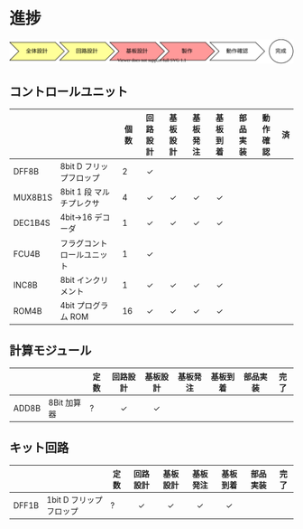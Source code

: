 # 進捗

![](./progress.drawio.svg)

## コントロールユニット

|         |                            | 個数 | 回路設計 | 基板設計 | 基板発注 | 基板到着 | 部品実装 | 動作確認 | 済  |
| ------- | -------------------------- | ---- | :------: | :------: | :------: | :------: | :------: | -------- | --- |
| DFF8B   | 8bit D フリップフロップ    | 2    |    ✓     |          |          |          |          |          |     |
| MUX8B1S | 8bit 1 段 マルチプレクサ   | 4    |    ✓     |    ✓     |    ✓     |    ✓     |          |          |     |
| DEC1B4S | 4bit→16 デコーダ           | 1    |    ✓     |    ✓     |    ✓     |    ✓     |          |          |     |
| FCU4B   | フラグコントロールユニット | 1    |    ✓     |          |          |          |          |          |     |
| INC8B   | 8bit インクリメント        | 1    |    ✓     |    ✓     |    ✓     |    ✓     |          |          |     |
| ROM4B   | 4bit プログラム ROM        | 16   |    ✓     |    ✓     |    ✓     |    ✓     |          |          |     |

## 計算モジュール

|       |             | 定数 | 回路設計 | 基板設計 | 基板発注 | 基板到着 | 部品実装 | 完了 |
| ----- | ----------- | ---- | :------: | :------: | :------: | :------: | :------: | ---- |
| ADD8B | 8Bit 加算器 | ?    |    ✓     |    ✓     |          |          |          |      |

## キット回路

|       |                         | 定数 | 回路設計 | 基板設計 | 基板発注 | 基板到着 | 部品実装 | 完了 |
| ----- | ----------------------- | ---- | :------: | :------: | :------: | :------: | :------: | ---- |
| DFF1B | 1bit D フリップフロップ | ?    |    ✓     |    ✓     |    ✓     |    ✓     |          |      |
